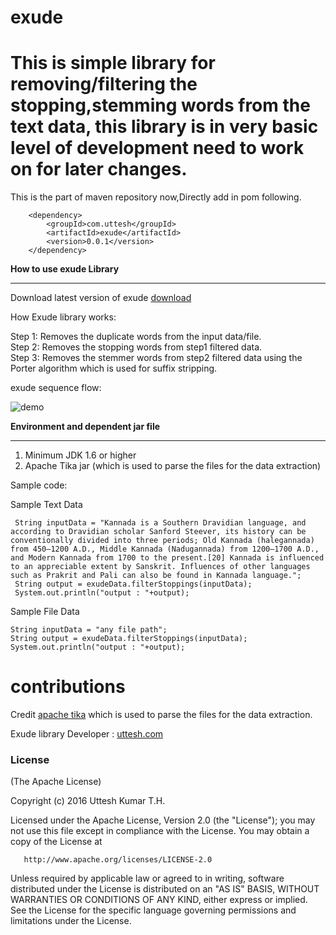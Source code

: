 # exude
This is simple library for removing/filtering the stopping,stemming words from the text data, this library is in very basic level of development need to work on for later changes.
======================================================================
This is the part of maven repository now,Directly add in pom following.

        <dependency>
            <groupId>com.uttesh</groupId>
            <artifactId>exude</artifactId>
            <version>0.0.1</version>
        </dependency>

<b>How to use exude Library</b>
<hr/>

Download latest version of exude <a href="https://repo1.maven.org/maven2/com/uttesh/exude/0.0.1/">download</a>

How Exude library works:

Step 1: Removes the duplicate words from the input data/file. </br>
Step 2: Removes the stopping words from step1 filtered data. </br>
Step 3: Removes the stemmer words from step2 filtered data using the Porter algorithm which is used for suffix stripping. </br>

 exude sequence flow:
 
![demo](https://raw.github.com/uttesh/exude/master/docs/process/flow.png)

<b>Environment and dependent jar file</b>
<hr/>

1. Minimum JDK 1.6 or higher
2. Apache Tika jar (which is used to parse the files for the data extraction)


Sample code:

Sample Text Data

	 String inputData = "Kannada is a Southern Dravidian language, and according to Dravidian scholar Sanford Steever, its history can be conventionally divided into three periods; Old Kannada (halegannada) from 450–1200 A.D., Middle Kannada (Nadugannada) from 1200–1700 A.D., and Modern Kannada from 1700 to the present.[20] Kannada is influenced to an appreciable extent by Sanskrit. Influences of other languages such as Prakrit and Pali can also be found in Kannada language.";
     String output = exudeData.filterStoppings(inputData);
     System.out.println("output : "+output);
	 
Sample File Data

	String inputData = "any file path";
	String output = exudeData.filterStoppings(inputData);
	System.out.println("output : "+output);


contributions
=============

Credit <a href="https://tika.apache.org/">apache tika</a> which is used to parse the files for the data extraction.

Exude library Developer : <a href="http://www.uttesh.com" target="_blank">uttesh.com</a>

<h3>
<a name="license" class="anchor" href="#license"><span class="mini-icon mini-icon-link"></span></a>License</h3>

<p>(The Apache License)</p>

<p>Copyright (c) 2016 Uttesh Kumar T.H.</p>

   Licensed under the Apache License, Version 2.0 (the "License");
   you may not use this file except in compliance with the License.
   You may obtain a copy of the License at

       http://www.apache.org/licenses/LICENSE-2.0

   Unless required by applicable law or agreed to in writing, software
   distributed under the License is distributed on an "AS IS" BASIS,
   WITHOUT WARRANTIES OR CONDITIONS OF ANY KIND, either express or implied.
   See the License for the specific language governing permissions and
   limitations under the License.</p>


